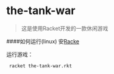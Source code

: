 the-tank-war
============
>这是使用Racket开发的一款休闲游戏

####如何运行(linux)
安[Racke](http://racket-lang.org/)

运行游戏：

     racket the-tank-war.rkt
    
    
